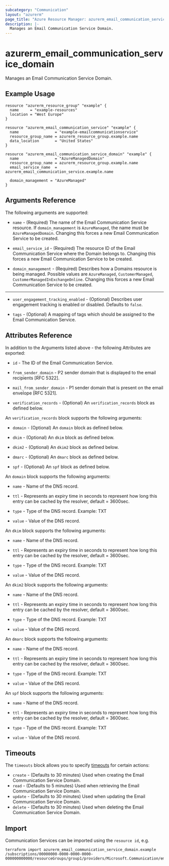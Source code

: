 ```yaml
---
subcategory: "Communication"
layout: "azurerm"
page_title: "Azure Resource Manager: azurerm_email_communication_service_domain"
description: |-
  Manages an Email Communication Service Domain.
---
```


# azurerm_email_communication_service_domain

Manages an Email Communication Service Domain.

## Example Usage

```hcl
resource "azurerm_resource_group" "example" {
  name     = "example-resources"
  location = "West Europe"
}

resource "azurerm_email_communication_service" "example" {
  name                = "example-emailcommunicationservice"
  resource_group_name = azurerm_resource_group.example.name
  data_location       = "United States"
}

resource "azurerm_email_communication_service_domain" "example" {
  name                = "AzureManagedDomain"
  resource_group_name = azurerm_resource_group.example.name
  email_service_name  = azurerm_email_communication_service.example.name

  domain_management = "AzureManaged"
}
```

## Arguments Reference

The following arguments are supported:

* `name` - (Required) The name of the Email Communication Service resource. If `domain_management` is `AzureManaged`, the name must be `AzureManagedDomain`. Changing this forces a new Email Communication Service to be created.

* `email_service_id` - (Required) The resource ID of the Email Communication Service where the Domain belongs to. Changing this forces a new Email Communication Service to be created.

* `domain_management` - (Required) Describes how a Domains resource is being managed. Possible values are `AzureManaged`, `CustomerManaged`, `CustomerManagedInExchangeOnline`. Changing this forces a new Email Communication Service to be created.

---

* `user_engagement_tracking_enabled` - (Optional) Describes user engagement tracking is enabled or disabled. Defaults to `false`.

* `tags` - (Optional) A mapping of tags which should be assigned to the Email Communication Service.

## Attributes Reference

In addition to the Arguments listed above - the following Attributes are exported:

* `id` - The ID of the Email Communication Service.

* `from_sender_domain` - P2 sender domain that is displayed to the email recipients [RFC 5322].

* `mail_from_sender_domain` - P1 sender domain that is present on the email envelope [RFC 5321].

* `verification_records` - (Optional) An `verification_records` block as defined below.

An `verification_records` block supports the following arguments:

* `domain` - (Optional) An `domain` block as defined below.

* `dkim` - (Optional) An `dkim` block as defined below.

* `dkim2` - (Optional) An `dkim2` block as defined below.

* `dmarc` - (Optional) An `dmarc` block as defined below.

* `spf` - (Optional) An `spf` block as defined below.

An `domain` block supports the following arguments:

* `name` - Name of the DNS record.

* `ttl` - Represents an expiry time in seconds to represent how long this entry can be cached by the resolver, default = 3600sec.

* `type` - Type of the DNS record. Example: TXT

* `value` - Value of the DNS record.

An `dkim` block supports the following arguments:

* `name` - Name of the DNS record.

* `ttl` - Represents an expiry time in seconds to represent how long this entry can be cached by the resolver, default = 3600sec.

* `type` - Type of the DNS record. Example: TXT

* `value` - Value of the DNS record.

An `dkim2` block supports the following arguments:

* `name` - Name of the DNS record.

* `ttl` - Represents an expiry time in seconds to represent how long this entry can be cached by the resolver, default = 3600sec.

* `type` - Type of the DNS record. Example: TXT

* `value` - Value of the DNS record.

An `dmarc` block supports the following arguments:

* `name` - Name of the DNS record.

* `ttl` - Represents an expiry time in seconds to represent how long this entry can be cached by the resolver, default = 3600sec.

* `type` - Type of the DNS record. Example: TXT

* `value` - Value of the DNS record.

An `spf` block supports the following arguments:

* `name` - Name of the DNS record.

* `ttl` - Represents an expiry time in seconds to represent how long this entry can be cached by the resolver, default = 3600sec.

* `type` - Type of the DNS record. Example: TXT

* `value` - Value of the DNS record.

## Timeouts

The `timeouts` block allows you to specify [timeouts](https://www.terraform.io/language/resources/syntax#operation-timeouts) for certain actions:

* `create` - (Defaults to 30 minutes) Used when creating the Email Communication Service Domain.
* `read` - (Defaults to 5 minutes) Used when retrieving the Email Communication Service Domain.
* `update` - (Defaults to 30 minutes) Used when updating the Email Communication Service Domain.
* `delete` - (Defaults to 30 minutes) Used when deleting the Email Communication Service Domain.

## Import

Communication Services can be imported using the `resource id`, e.g.

```shell
terraform import azurerm_email_communication_service_domain.example /subscriptions/00000000-0000-0000-0000-000000000000/resourceGroups/group1/providers/Microsoft.Communication/emailServices/emailCommunicationService1/domains/domain1
```
